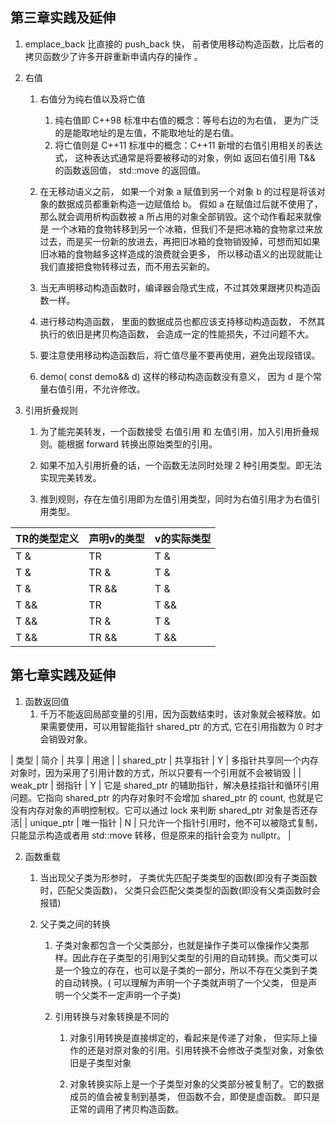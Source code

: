## 第三章实践及延伸
1. emplace_back 比直接的 push_back 快， 前者使用移动构造函数，比后者的拷贝函数少了许多开辟重新申请内存的操作 。

2. 右值

    1. 右值分为纯右值以及将亡值
        1. 纯右值即 C++98 标准中右值的概念：等号右边的为右值， 更为广泛的是能取地址的是左值，不能取地址的是右值。
        2. 将亡值则是 C++11 标准中的概念：C++11 新增的右值引用相关的表达式， 这种表达式通常是将要被移动的对象，例如 返回右值引用 T&& 的函数返回值， std::move 的返回值。

    2. 在无移动语义之前， 如果一个对象 a 赋值到另一个对象 b 的过程是将该对象的数据成员都重新构造一边赋值给 b。 假如 a 在赋值过后就不使用了，那么就会调用析构函数被 a 所占用的对象全部销毁。这个动作看起来就像是 一个冰箱的食物转移到另一个冰箱，但我们不是把冰箱的食物拿过来放过去，而是买一份新的放进去，再把旧冰箱的食物销毁掉，可想而知如果旧冰箱的食物越多这样造成的浪费就会更多， 所以移动语义的出现就能让我们直接把食物转移过去，而不用去买新的。

    3. 当无声明移动构造函数时，编译器会隐式生成，不过其效果跟拷贝构造函数一样。

    4. 进行移动构造函数， 里面的数据成员也都应该支持移动构造函数， 不然其执行的依旧是拷贝构造函数， 会造成一定的性能损失，不过问题不大。

    5. 要注意使用移动构造函数后，将亡值尽量不要再使用，避免出现段错误。

    6. demo( const demo&& d) 这样的移动构造函数没有意义， 因为 d 是个常量右值引用，不允许修改。


3. 引用折叠规则

    1. 为了能完美转发，一个函数接受 右值引用 和 左值引用，加入引用折叠规则。能根据 forward 转换出原始类型的引用。
    
    2. 如果不加入引用折叠的话，一个函数无法同时处理 2 种引用类型。即无法实现完美转发。
    
    3. 推到规则，存在左值引用即为左值引用类型，同时为右值引用才为右值引用类型。
    

| TR的类型定义 | 声明v的类型 | v的实际类型 |
|:-- |:-- |:--|
| T & | TR  | T & |
| T & | TR & | T & |
| T & | TR && | T & |
| T && | TR | T && |
| T && | TR & | T & |
| T && | TR && | T && |

## 第七章实践及延伸

1. 函数返回值
    1. 千万不能返回局部变量的引用，因为函数结束时，该对象就会被释放。如果需要使用，可以用智能指针 shared_ptr 的方式, 它在引用指数为 0 时才会销毁对象。


| 类型 | 简介 | 共享 | 用途 |
| shared_ptr | 共享指针 | Y | 多指针共享同一个内存对象时，因为采用了引用计数的方式，所以只要有一个引用就不会被销毁 |
| weak_ptr | 弱指针 | Y | 它是 shared_ptr 的辅助指针，解决悬挂指针和循环引用问题。它指向 shared_ptr 的内存对象时不会增加 shared_ptr 的 count, 也就是它没有内存对象的声明控制权。它可以通过 lock 来判断 shared_ptr 对象是否还存活|
| unique_ptr | 唯一指针 | N | 只允许一个指针引用时，他不可以被隐式复制， 只能显示构造或者用 std::move 转移，但是原来的指针会变为 nullptr。 |

2. 函数重载
    1. 当出现父子类为形参时， 子类优先匹配子类类型的函数(即没有子类函数时，匹配父类函数)， 父类只会匹配父类类型的函数(即没有父类函数时会报错)

    2. 父子类之间的转换
        1. 子类对象都包含一个父类部分，也就是操作子类可以像操作父类那样。因此存在子类型的引用到父类型的引用的自动转换。而父类可以是一个独立的存在，也可以是子类的一部分，所以不存在父类到子类的自动转换。( 可以理解为声明一个子类就声明了一个父类， 但是声明一个父类不一定声明一个子类)

        2. 引用转换与对象转换是不同的
            1. 对象引用转换是直接绑定的，看起来是传递了对象， 但实际上操作的还是对原对象的引用。引用转换不会修改子类型对象，对象依旧是子类型对象

            2. 对象转换实际上是一个子类型对象的父类部分被复制了。它的数据成员的值会被复制到基类， 但函数不会，即使是虚函数。 即只是正常的调用了拷贝构造函数。
